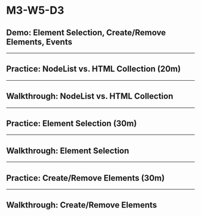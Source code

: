 # M3-W5-D3

## Demo: Element Selection, Create/Remove Elements, Events

---

## Practice: NodeList vs. HTML Collection (20m)

---

## Walkthrough: NodeList vs. HTML Collection

---

## Practice: Element Selection (30m)

---

## Walkthrough: Element Selection

---

## Practice: Create/Remove Elements (30m)

---

## Walkthrough: Create/Remove Elements
